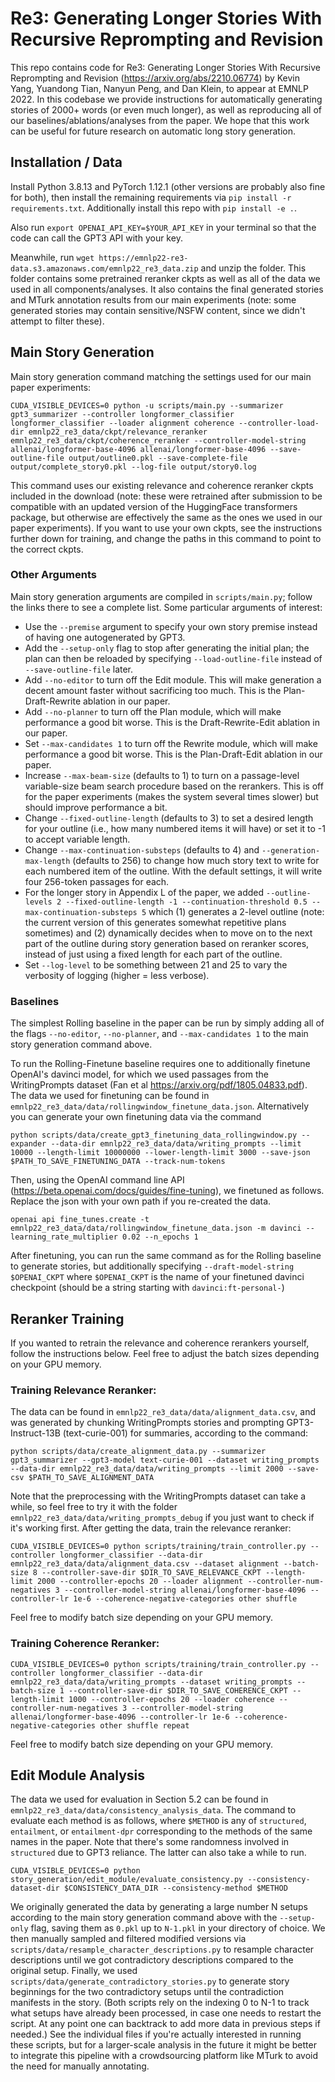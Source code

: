 # Re3: Generating Longer Stories With Recursive Reprompting and Revision

This repo contains code for Re3: Generating Longer Stories With Recursive Reprompting and Revision (https://arxiv.org/abs/2210.06774) by Kevin Yang, Yuandong Tian, Nanyun Peng, and Dan Klein, to appear at EMNLP 2022. In this codebase we provide instructions for automatically generating stories of 2000+ words (or even much longer), as well as reproducing all of our baselines/ablations/analyses from the paper. We hope that this work can be useful for future research on automatic long story generation. 

## Installation / Data

Install Python 3.8.13 and PyTorch 1.12.1 (other versions are probably also fine for both), then install the remaining requirements via `pip install -r requirements.txt`. Additionally install this repo with `pip install -e .`.

Also run `export OPENAI_API_KEY=$YOUR_API_KEY` in your terminal so that the code can call the GPT3 API with your key. 

Meanwhile, run `wget https://emnlp22-re3-data.s3.amazonaws.com/emnlp22_re3_data.zip` and unzip the folder. This folder contains some pretrained reranker ckpts as well as all of the data we used in all components/analyses. It also contains the final generated stories and MTurk annotation results from our main experiments (note: some generated stories may contain sensitive/NSFW content, since we didn't attempt to filter these).

## Main Story Generation

Main story generation command matching the settings used for our main paper experiments:
```
CUDA_VISIBLE_DEVICES=0 python -u scripts/main.py --summarizer gpt3_summarizer --controller longformer_classifier longformer_classifier --loader alignment coherence --controller-load-dir emnlp22_re3_data/ckpt/relevance_reranker emnlp22_re3_data/ckpt/coherence_reranker --controller-model-string allenai/longformer-base-4096 allenai/longformer-base-4096 --save-outline-file output/outline0.pkl --save-complete-file output/complete_story0.pkl --log-file output/story0.log
```

This command uses our existing relevance and coherence reranker ckpts included in the download (note: these were retrained after submission to be compatible with an updated version of the HuggingFace transformers package, but otherwise are effectively the same as the ones we used in our paper experiments). If you want to use your own ckpts, see the instructions further down for training, and change the paths in this command to point to the correct ckpts. 

### Other Arguments

Main story generation arguments are compiled in `scripts/main.py`; follow the links there to see a complete list. Some particular arguments of interest:

* Use the `--premise` argument to specify your own story premise instead of having one autogenerated by GPT3. 
* Add the `--setup-only` flag to stop after generating the initial plan; the plan can then be reloaded by specifying `--load-outline-file` instead of `--save-outline-file` later.
* Add `--no-editor` to turn off the Edit module. This will make generation a decent amount faster without sacrificing too much. This is the Plan-Draft-Rewrite ablation in our paper.
* Add `--no-planner` to turn off the Plan module, which will make performance a good bit worse. This is the Draft-Rewrite-Edit ablation in our paper.
* Set `--max-candidates 1` to turn off the Rewrite module, which will make performance a good bit worse. This is the Plan-Draft-Edit ablation in our paper. 
* Increase `--max-beam-size` (defaults to 1) to turn on a passage-level variable-size beam search procedure based on the rerankers. This is off for the paper experiments (makes the system several times slower) but should improve performance a bit. 
* Change `--fixed-outline-length` (defaults to 3) to set a desired length for your outline (i.e., how many numbered items it will have) or set it to -1 to accept variable length.
* Change `--max-continuation-substeps` (defaults to 4) and `--generation-max-length` (defaults to 256) to change how much story text to write for each numbered item of the outline. With the default settings, it will write four 256-token passages for each.
* For the longer story in Appendix L of the paper, we added `--outline-levels 2 --fixed-outline-length -1 --continuation-threshold 0.5 --max-continuation-substeps 5` which (1) generates a 2-level outline (note: the current version of this generates somewhat repetitive plans sometimes) and (2) dynamically decides when to move on to the next part of the outline during story generation based on reranker scores, instead of just using a fixed length for each part of the outline. 
* Set `--log-level` to be something between 21 and 25 to vary the verbosity of logging (higher = less verbose). 

### Baselines

The simplest Rolling baseline in the paper can be run by simply adding all of the flags `--no-editor`, `--no-planner`, and `--max-candidates 1` to the main story generation command above. 

To run the Rolling-Finetune baseline requires one to additionally finetune OpenAI's davinci model, for which we used passages from the WritingPrompts dataset (Fan et al https://arxiv.org/pdf/1805.04833.pdf). The data we used for finetuning can be found in `emnlp22_re3_data/data/rollingwindow_finetune_data.json`. Alternatively you can generate your own finetuning data via the command

```
python scripts/data/create_gpt3_finetuning_data_rollingwindow.py --expander --data-dir emnlp22_re3_data/data/writing_prompts --limit 10000 --length-limit 10000000 --lower-length-limit 3000 --save-json $PATH_TO_SAVE_FINETUNING_DATA --track-num-tokens
```

Then, using the OpenAI command line API (https://beta.openai.com/docs/guides/fine-tuning), we finetuned as follows. Replace the json with your own path if you re-created the data. 

```
openai api fine_tunes.create -t emnlp22_re3_data/data/rollingwindow_finetune_data.json -m davinci --learning_rate_multiplier 0.02 --n_epochs 1
```

After finetuning, you can run the same command as for the Rolling baseline to generate stories, but additionally specifying `--draft-model-string $OPENAI_CKPT` where `$OPENAI_CKPT` is the name of your finetuned davinci checkpoint (should be a string starting with `davinci:ft-personal-`)

## Reranker Training

If you wanted to retrain the relevance and coherence rerankers yourself, follow the instructions below. Feel free to adjust the batch sizes depending on your GPU memory. 

### Training Relevance Reranker:

The data can be found in `emnlp22_re3_data/data/alignment_data.csv`, and was generated by chunking WritingPrompts stories and prompting GPT3-Instruct-13B (text-curie-001) for summaries, according to the command:

```
python scripts/data/create_alignment_data.py --summarizer gpt3_summarizer --gpt3-model text-curie-001 --dataset writing_prompts --data-dir emnlp22_re3_data/data/writing_prompts --limit 2000 --save-csv $PATH_TO_SAVE_ALIGNMENT_DATA
```

Note that the preprocessing with the WritingPrompts dataset can take a while, so feel free to try it with the folder `emnlp22_re3_data/data/writing_prompts_debug` if you just want to check if it's working first.
After getting the data, train the relevance reranker:

```
CUDA_VISIBLE_DEVICES=0 python scripts/training/train_controller.py --controller longformer_classifier --data-dir emnlp22_re3_data/data/alignment_data.csv --dataset alignment --batch-size 8 --controller-save-dir $DIR_TO_SAVE_RELEVANCE_CKPT --length-limit 2000 --controller-epochs 20 --loader alignment --controller-num-negatives 3 --controller-model-string allenai/longformer-base-4096 --controller-lr 1e-6 --coherence-negative-categories other shuffle
```

Feel free to modify batch size depending on your GPU memory. 

### Training Coherence Reranker:

```
CUDA_VISIBLE_DEVICES=0 python scripts/training/train_controller.py --controller longformer_classifier --data-dir emnlp22_re3_data/data/writing_prompts --dataset writing_prompts --batch-size 1 --controller-save-dir $DIR_TO_SAVE_COHERENCE_CKPT --length-limit 1000 --controller-epochs 20 --loader coherence --controller-num-negatives 3 --controller-model-string allenai/longformer-base-4096 --controller-lr 1e-6 --coherence-negative-categories other shuffle repeat
```

Feel free to modify batch size depending on your GPU memory. 

## Edit Module Analysis

The data we used for evaluation in Section 5.2 can be found in `emnlp22_re3_data/data/consistency_analysis_data`. The command to evaluate each method is as follows, where `$METHOD` is any of `structured`, `entailment`, or `entailment-dpr` corresponding to the methods of the same names in the paper. Note that there's some randomness involved in `structured` due to GPT3 reliance. The latter can also take a while to run. 

```
CUDA_VISIBLE_DEVICES=0 python story_generation/edit_module/evaluate_consistency.py --consistency-dataset-dir $CONSISTENCY_DATA_DIR --consistency-method $METHOD
```

We originally generated the data by generating a large number N setups according to the main story generation command above with the `--setup-only` flag, saving them as `0.pkl` up to `N-1.pkl` in your directory of choice. We then manually sampled and filtered modified versions via `scripts/data/resample_character_descriptions.py` to resample character descriptions until we got contradictory descriptions compared to the original setup. Finally, we used `scripts/data/generate_contradictory_stories.py` to generate story beginnings for the two contradictory setups until the contradiction manifests in the story. (Both scripts rely on the indexing 0 to N-1 to track what setups have already been processed, in case one needs to restart the script. At any point one can backtrack to add more data in previous steps if needed.) See the individual files if you're actually interested in running these scripts, but for a larger-scale analysis in the future it might be better to integrate this pipeline with a crowdsourcing platform like MTurk to avoid the need for manually annotating. 